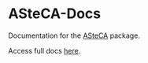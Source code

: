 ASteCA-Docs
===========

Documentation for the [ASteCA](http://asteca.github.io) package.

Access full docs [here](http://asteca.readthedocs.org/).

